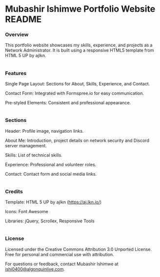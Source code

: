 # Mubashir Ishimwe Portfolio Website README

### Overview

This portfolio website showcases my skills, experience, and projects as a Network Administrator. It is built using a responsive HTML5 template from HTML 5 UP by ajlkn.
#

### Features

Single Page Layout: Sections for About, Skills, Experience, and Contact.

Contact Form: Integrated with Formspree.io for easy communication.

Pre-styled Elements: Consistent and professional appearance.
#

### Sections

Header: Profile image, navigation links.

About Me: Introduction, project details on network security and Discord server management.

Skills: List of technical skills.

Experience: Professional and volunteer roles.

Contact: Contact form and social media links.
#

### Credits

Template: HTML 5 UP by ajlkn (https://aj.lkn.io/)


Icons: Font Awesome

Libraries: jQuery, Scrollex, Responsive Tools
#

### License

Licensed under the Creative Commons Attribution 3.0 Unported License. Free for personal and commercial use with attribution.

For questions or feedback, contact Mubashir Ishimwe at ishi0400@algonquinlive.com.
